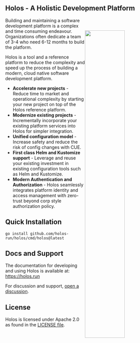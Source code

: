 ## Holos - A Holistic Development Platform

<img width="50%"
align="right"
style="display: block; margin: 40px auto;"
src="https://openinfrastructure.co/blog/2016/02/27/logo/logorectangle.png">

Building and maintaining a software development platform is a complex and time
consuming endeavour.  Organizations often dedicate a team of 3-4 who need 6-12
months to build the platform.

Holos is a tool and a reference platform to reduce the complexity and speed up
the process of building a modern, cloud native software development platform.

- **Accelerate new projects** - Reduce time to market and operational complexity by starting your new project on top of the Holos reference platform.
- **Modernize existing projects** - Incrementally incorporate your existing platform services into Holos for simpler integration.
- **Unified configuration model** - Increase safety and reduce the risk of config changes with CUE.
- **First class Helm and Kustomize support** - Leverage and reuse your existing investment in existing configuration tools such as Helm and Kustomize.
- **Modern Authentication and Authorization** - Holos seamlessly integrates platform identity and access management with zero-trust beyond corp style authorization policy.

## Quick Installation

```console
go install github.com/holos-run/holos/cmd/holos@latest
```

## Docs and Support

The documentation for developing and using Holos is available at: https://holos.run

For discussion and support, [open a discussion](https://github.com/orgs/holos-run/discussions/new/choose).

## License

Holos is licensed under Apache 2.0 as found in the [LICENSE file](LICENSE).
